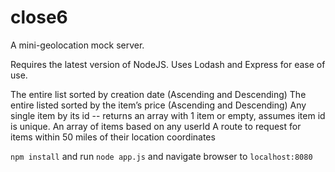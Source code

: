 # close6
A mini-geolocation mock server.

Requires the latest version of NodeJS. Uses Lodash and Express for ease of use.

The entire list sorted by creation date (Ascending and Descending)
The entire listed sorted by the item’s price (Ascending and Descending)
Any single item by its id -- returns an array with 1 item or empty, assumes item id is unique.
An array of items based on any userId
A route to request for items within 50 miles of their location coordinates

`npm install` and run `node app.js` and navigate browser to `localhost:8080`